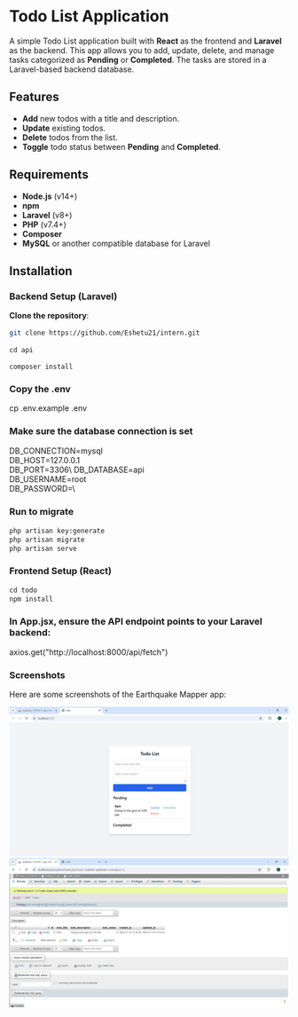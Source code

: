 # Todo List Application

A simple Todo List application built with **React** as the frontend and **Laravel** as the backend. This app allows you to add, update, delete, and manage tasks categorized as **Pending** or **Completed**. The tasks are stored in a Laravel-based backend database.

## Features
- **Add** new todos with a title and description.
- **Update** existing todos.
- **Delete** todos from the list.
- **Toggle** todo status between **Pending** and **Completed**.

## Requirements
- **Node.js** (v14+)
- **npm**
- **Laravel** (v8+)
- **PHP** (v7.4+)
- **Composer**
- **MySQL** or another compatible database for Laravel

## Installation

### Backend Setup (Laravel)

**Clone the repository**:
   ```bash
   git clone https://github.com/Eshetu21/intern.git
   ```
   ```
   cd api
   ```
   ```
   composer install
   ```
### Copy the .env
   cp .env.example .env
### Make sure the database connection is set
   DB_CONNECTION=mysql\
   DB_HOST=127.0.0.1\
   DB_PORT=3306\ 
   DB_DATABASE=api\
   DB_USERNAME=root\
   DB_PASSWORD=\   
### Run to migrate
   ```
   php artisan key:generate
   php artisan migrate
   php artisan serve
   ```

### Frontend Setup (React)
   ```
   cd todo
   npm install
   ```
### In App.jsx, ensure the API endpoint points to your Laravel backend:
   axios.get("http://localhost:8000/api/fetch")

### Screenshots

Here are some screenshots of the Earthquake Mapper app:

![Screenshot 1](todo/src/assets/1.png)
![Screenshot 2](todo/src/assets/2.png)




